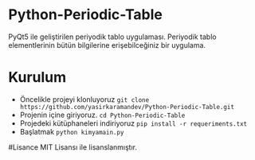 # Python-Periodic-Table
PyQt5 ile geliştirilen periyodik tablo uygulaması. Periyodik tablo elementlerinin bütün bilgilerine erişebilceğiniz bir uygulama.

# Kurulum
- Öncelikle projeyi klonluyoruz `git clone https://github.com/yasirkaramandev/Python-Periodic-Table.git`
- Projenin içine giriyoruz. `cd Python-Periodic-Table`
- Projedeki kütüphaneleri indiriyoruz `pip install -r requeriments.txt`
- Başlatmak `python kimyamain.py`

#Lisance
MIT Lisansı ile lisanslanmıştır.
